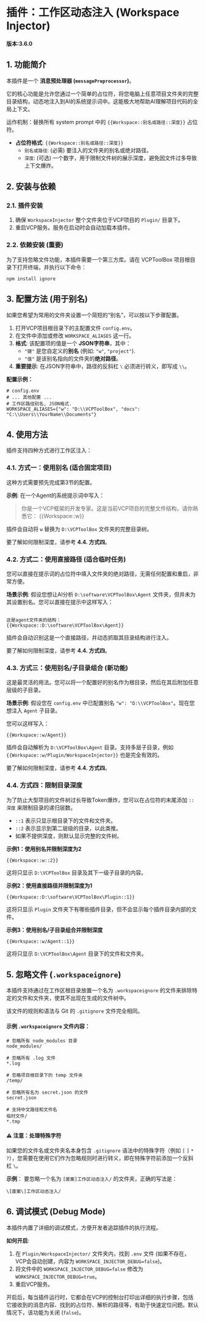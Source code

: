 # 插件：工作区动态注入 (Workspace Injector)

**版本:3.6.0**

## 1. 功能简介

本插件是一个 **消息预处理器 (`messagePreprocessor`)**。

它的核心功能是允许您通过一个简单的占位符，将您电脑上任意项目文件夹的完整目录结构，动态地注入到AI的系统提示词中。这能极大地帮助AI理解项目代码的全局上下文。

运作机制：替换所有 system prompt 中的 `{{Workspace::别名或路径::深度}}` 占位符。

- **占位符格式**: `{{Workspace::别名或路径::深度}}`
  - `别名或路径`: (必需) 要注入的文件夹的别名或绝对路径。
  - `深度`: (可选) 一个数字，用于限制文件树的展示深度，避免因文件过多导致上下文爆炸。

## 2. 安装与依赖

### 2.1. 插件安装
1.  确保 `WorkspaceInjector` 整个文件夹位于VCP项目的 `Plugin/` 目录下。
2.  重启VCP服务。服务在启动时会自动加载本插件。

### 2.2. 依赖安装 (重要)
为了支持忽略文件功能，本插件需要一个第三方库。请在 VCPToolBox 项目根目录下打开终端，并执行以下命令：
```shell
npm install ignore
```

## 3. 配置方法 (用于别名)

如果您希望为常用的文件夹设置一个简短的“别名”，可以按以下步骤配置。

1.  打开VCP项目根目录下的主配置文件 `config.env`。
2.  在文件中添加或修改 `WORKSPACE_ALIASES` 这一行。
3.  **格式**: 该配置项的值是一个 **JSON字符串**，其中：
    -   `"键"` 是您自定义的**别名** (例如: `"w"`, `"project"`).
    -   `"值"` 是该别名指向的文件夹的**绝对路径**。
4.  **重要提示**: 在JSON字符串中，路径的反斜杠 `\` 必须进行转义，即写成 `\\`。

**配置示例：**

```env
# config.env
# ... 其他配置 ...
# 工作区路径别名, JSON格式.
WORKSPACE_ALIASES={"w": "D:\\VCPToolBox", "docs": "C:\\Users\\YourName\\Documents"}
```

## 4. 使用方法

插件支持四种方式进行工作区注入：

### 4.1. 方式一：使用别名 (适合固定项目)

这种方式需要预先完成第3节的配置。

**示例**:
在一个Agent的系统提示词中写入：
> 你是一个VCP框架的开发专家。这是当前VCP项目的完整文件结构，请你熟悉它：
> {{Workspace::w}}

插件会自动将 `w` 替换为 `D:\VCPToolBox` 文件夹的完整目录树。

要了解如何限制深度，请参考 **4.4. 方式四**。

### 4.2. 方式二：使用直接路径 (适合临时任务)

您可以直接在提示词的占位符中填入文件夹的绝对路径，无需任何配置和重启，非常方便。

**场景示例**:
假设您想让AI分析 `D:\software\VCPToolBox\Agent` 文件夹，但并未为其设置别名。您可以直接在提示中这样写入：

```

这是agent文件夹的结构：
{{Workspace::D:\software\VCPToolBox\Agent}}

```
插件会自动识别这是一个直接路径，并动态抓取其目录结构进行注入。

要了解如何限制深度，请参考 **4.4. 方式四**。

### 4.3. 方式三：使用别名/子目录组合 (新功能)

这是最灵活的用法。您可以将一个配置好的别名作为根目录，然后在其后附加任意层级的子目录。

**场景示例**:
假设您在 `config.env` 中已配置别名 `"w": "D:\\VCPToolBox"`。现在您想注入 `Agent` 子目录。

您可以这样写入：
```
{{Workspace::w/Agent}}
```
插件会自动解析为 `D:\VCPToolBox\Agent` 目录。支持多层子目录，例如 `{{Workspace::w/Plugin/WorkspaceInjector}}` 也是完全有效的。

要了解如何限制深度，请参考 **4.4. 方式四**。

### 4.4. 方式四：限制目录深度

为了防止大型项目的文件树过长导致Token爆炸，您可以在占位符的末尾添加 `::深度` 来限制目录的递归层数。

- `::1` 表示只显示根目录下的文件和文件夹。
- `::2` 表示显示到第二层级的目录，以此类推。
- 如果不提供深度，则默认显示完整的文件树。

**示例1：使用别名并限制深度为2**

```
{{Workspace::w::2}}
```
这将只显示 `D:\VCPToolBox` 目录及其下一级子目录的内容。

**示例2：使用直接路径并限制深度为1**

```
{{Workspace::D:\software\VCPToolBox\Plugin::1}}
```
这将只显示 `Plugin` 文件夹下有哪些插件目录，但不会显示每个插件目录内部的文件。

**示例3：使用别名/子目录组合并限制深度**
```
{{Workspace::w/Agent::1}}
```
这将只显示 `D:\VCPToolBox\Agent` 目录下的文件和文件夹。

## 5. 忽略文件 (`.workspaceignore`)

本插件支持通过在工作区根目录放置一个名为 `.workspaceignore` 的文件来排除特定的文件和文件夹，使其不出现在生成的文件树中。

该文件的规则和语法与 Git 的 `.gitignore` 文件完全相同。

#### 示例 `.workspaceignore` 文件内容：
```gitignore
# 忽略所有 node_modules 目录
node_modules/

# 忽略所有 .log 文件
*.log

# 忽略项目根目录下的 temp 文件夹
/temp/

# 忽略所有名为 secret.json 的文件
secret.json

# 支持中文路径和文件名
临时文件/
*.tmp
```

#### ⚠️ 注意：处理特殊字符

如果您的文件名或文件夹名本身包含 `.gitignore` 语法中的特殊字符（例如 `[` `]` `*` `?`），您需要在使用它们作为忽略规则时进行转义，即在特殊字符前添加一个反斜杠 `\`。

**示例**：
要忽略一个名为 `[废案]工作区动态注入/` 的文件夹，正确的写法是：
```gitignore
\[废案\]工作区动态注入/
```

## 6. 调试模式 (Debug Mode)

本插件内置了详细的调试模式，方便开发者追踪插件的执行流程。

**如何开启**:
1.  在 `Plugin/WorkspaceInjector/` 文件夹内，找到 `.env` 文件 (如果不存在，VCP会自动创建，内容为 `WORKSPACE_INJECTOR_DEBUG=false`)。
2.  将文件中的 `WORKSPACE_INJECTOR_DEBUG=false` 修改为 `WORKSPACE_INJECTOR_DEBUG=true`。
3.  重启VCP服务。

开启后，每当插件运行时，它都会在VCP的控制台打印出详细的执行步骤，包括它接收到的消息内容、找到的占位符、解析的路径等，有助于快速定位问题。默认情况下，该功能为关闭 (`false`)。
